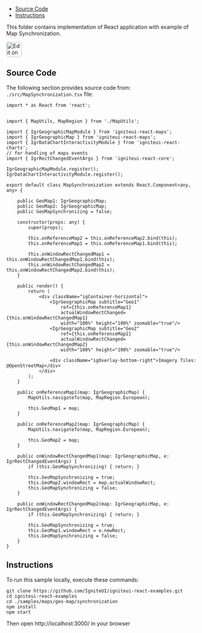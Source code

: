 <!-- NOTE: do not change this file because it will be auto re-generated from template file: -->
<!-- https://github.com/IgniteUI/igniteui-react-examples/tree/master/sample-template-files/ReadMe.md -->

<!-- ## Table of Contents -->
<!-- - [Sample Preview](#Sample-Preview) -->
- [Source Code](#Source-Code)
- [Instructions](#Instructions)

This folder contains implementation of React application with example of Map Synchronization.
<!-- in the Geo Map component -->
<!-- [Geo Map](https://infragistics.com/Reactsite/components/geo-map.html) -->

<html lang="en" xmlns="http://www.w3.org/1999/xhtml">
    <body>
        <a target="_blank" href="https://codesandbox.io/s/github/IgniteUI/igniteui-react-examples/tree/master/samples/maps/geo-map/synchronization?fontsize=14&hidenavigation=1&theme=dark&view=preview&file=/src/MapSynchronization.tsx" rel="noopener noreferrer">
            <img height="40px" style="border-radius: 0.25rem" alt="Edit on CodeSandbox" src="https://static.infragistics.com/xplatform/images/sandbox/code.png"/>
        </a>
        <!-- <a target="_blank"
href="https://codesandbox.io/s/github/IgniteUI/igniteui-react-examples/tree/master/samples/maps/geo-map/binding-csv-points?fontsize=14&hidenavigation=1&theme=dark&view=preview">
            <img alt="Edit Sample" src="https://codesandbox.io/static/img/play-codesandbox.svg"/>
        </a> -->
        <!-- <a target="_blank" style="margin-left: 0.5rem"
href="https://codesandbox.io/embed/github/IgniteUI/igniteui-react-examples/tree/master/samples/maps/geo-map/synchronization?fontsize=14&hidenavigation=1&theme=dark&view=preview&file=/src/MapSynchronization.tsx">
            <img height="40px" style="border-radius: 5px" alt="View on CodeSandbox" src="https://static.infragistics.com/xplatform/images/sandbox/view.png"/>
        </a> -->
        <!-- <a target="_blank"
href="https://codesandbox.io/embed/github/IgniteUI/igniteui-react-examples/tree/master/samples/maps/geo-map/binding-csv-points?fontsize=14&hidenavigation=1&theme=dark&view=preview">
            <img alt="View on CodeSandbox" src="https://static.infragistics.com/xplatform/images/sandbox/view.png"/>
        </a>
https://codesandbox.io/embed/react-treemap-overview-rtb45
https://codesandbox.io/static/img/play-codesandbox.svg
https://codesandbox.io/embed/react-treemap-overview-rtb45?view=browser -->
    </body>
</html>

<!-- ## Sample Preview -->

<!-- <iframe
  src="https://codesandbox.io/embed/github/IgniteUI/igniteui-react-examples/tree/master/samples/maps/geo-map/synchronization?fontsize=14&hidenavigation=1&theme=dark&view=preview&file=/src/MapSynchronization.tsx"
  style="width:100%; height:400px; border:0; border-radius: 4px; overflow:hidden;"
  allow="accelerometer; ambient-light-sensor; camera; encrypted-media; geolocation; gyroscope; hid; microphone; midi; payment; usb; vr"
  sandbox="allow-forms allow-modals allow-popups allow-presentation allow-same-origin allow-scripts"
></iframe> -->

## Source Code

The following section provides source code from:
`./src/MapSynchronization.tsx` file:

```tsx
import * as React from 'react';


import { MapUtils, MapRegion } from './MapUtils';

import { IgrGeographicMapModule } from 'igniteui-react-maps';
import { IgrGeographicMap } from 'igniteui-react-maps';
import { IgrDataChartInteractivityModule } from 'igniteui-react-charts';
// for handling of maps events
import { IgrRectChangedEventArgs } from 'igniteui-react-core';

IgrGeographicMapModule.register();
IgrDataChartInteractivityModule.register();

export default class MapSynchronization extends React.Component<any, any> {

    public GeoMap1: IgrGeographicMap;
    public GeoMap2: IgrGeographicMap;
    public GeoMapSynchronizing = false;

    constructor(props: any) {
        super(props);

        this.onReferenceMap2 = this.onReferenceMap2.bind(this);
        this.onReferenceMap1 = this.onReferenceMap1.bind(this);

        this.onWindowRectChangedMap1 = this.onWindowRectChangedMap1.bind(this);
        this.onWindowRectChangedMap2 = this.onWindowRectChangedMap2.bind(this);
    }

    public render() {
        return (
            <div className="igContainer-horizontal">
                <IgrGeographicMap subtitle="Geo1"
                    ref={this.onReferenceMap1}
                    actualWindowRectChanged={this.onWindowRectChangedMap1}
                    width="100%" height="100%" zoomable="true"/>
                <IgrGeographicMap subtitle="Geo2"
                    ref={this.onReferenceMap2}
                    actualWindowRectChanged={this.onWindowRectChangedMap2}
                    width="100%" height="100%" zoomable="true"/>

                <div className="igOverlay-bottom-right">Imagery Tiles: @OpenStreetMap</div>
            </div>
        );
    }

    public onReferenceMap1(map: IgrGeographicMap) {
        MapUtils.navigateTo(map, MapRegion.European);

        this.GeoMap1 = map;
    }

    public onReferenceMap2(map: IgrGeographicMap) {
        MapUtils.navigateTo(map, MapRegion.European);

        this.GeoMap2 = map;
    }

    public onWindowRectChangedMap1(map: IgrGeographicMap, e: IgrRectChangedEventArgs) {
        if (this.GeoMapSynchronizing) { return; }

        this.GeoMapSynchronizing = true;
        this.GeoMap2.windowRect = map.actualWindowRect;
        this.GeoMapSynchronizing = false;
    }

    public onWindowRectChangedMap2(map: IgrGeographicMap, e: IgrRectChangedEventArgs) {
        if (this.GeoMapSynchronizing) { return; }

        this.GeoMapSynchronizing = true;
        this.GeoMap1.windowRect = e.newRect;
        this.GeoMapSynchronizing = false;
    }
}

```

## Instructions
To run this sample locally, execute these commands:

```
git clone https://github.com/IgniteUI/igniteui-react-examples.git
cd igniteui-react-examples
cd ./samples/maps/geo-map/synchronization
npm install
npm start

```

Then open http://localhost:3000/ in your browser

